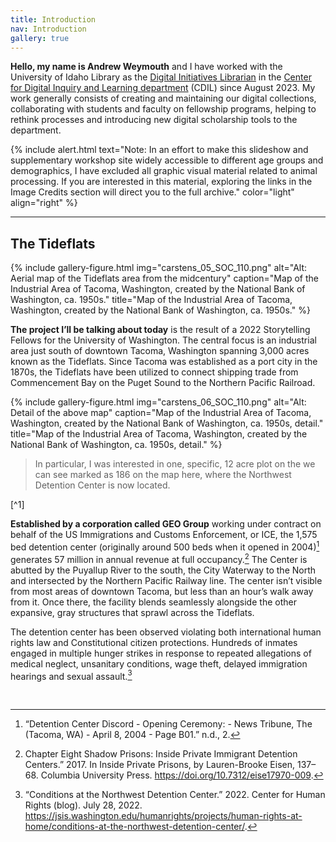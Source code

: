```yaml
---
title: Introduction
nav: Introduction
gallery: true
---
```


**Hello, my name is Andrew Weymouth** and I have worked with the University of Idaho Library as the [Digital Initiatives Librarian](https://www.lib.uidaho.edu/about/people/aweymouth.html) in the [Center for Digital Inquiry and Learning department](https://cdil.lib.uidaho.edu/) (CDIL) since August 2023. My work generally consists of creating and maintaining our digital collections, collaborating with students and faculty on fellowship programs, helping to rethink processes and introducing new digital scholarship tools to the department.

{% include alert.html text="Note: In an effort to make this slideshow and supplementary workshop site widely accessible to different age groups and demographics, I have excluded all graphic visual material related to animal processing. If you are interested in this material, exploring the links in the Image Credits section will direct you to the full archive." color="light" align="right" %}

-------------

## The Tideflats

{% include gallery-figure.html img="carstens_05_SOC_110.png" alt="Alt: Aerial map of the Tideflats area from the midcentury" caption="Map of the Industrial Area of Tacoma, Washington, created by the National Bank of Washington, ca. 1950s." title="Map of the Industrial Area of Tacoma, Washington, created by the National Bank of Washington, ca. 1950s." %}

**The project I’ll be talking about today** is the result of a 2022 Storytelling Fellows for the University of Washington. The central focus is an industrial area just south of downtown Tacoma, Washington spanning 3,000 acres known as the Tideflats. Since Tacoma was established as a port city in the 1870s, the Tideflats have been utilized to connect shipping trade from Commencement Bay on the Puget Sound to the Northern Pacific Railroad. 

{% include gallery-figure.html img="carstens_06_SOC_110.png" alt="Alt: Detail of the above map" caption="Map of the Industrial Area of Tacoma, Washington, created by the National Bank of Washington, ca. 1950s, detail." title="Map of the Industrial Area of Tacoma, Washington, created by the National Bank of Washington, ca. 1950s, detail." %}

<blockquote class="quote">
In particular, I was interested in one, specific, 12 acre plot on the we can see marked as 186 on the map here, where the Northwest Detention Center is now located.
</blockquote>
[^1]

**Established by a corporation called GEO Group** working under contract on behalf of the US Immigrations and Customs Enforcement, or ICE, the 1,575 bed detention center (originally around 500 beds when it opened in 2004)[^2] generates 57 million in annual revenue at full occupancy.[^3] The Center is abutted by the Puyallup River to the south, the City Waterway to the North and intersected by the Northern Pacific Railway line. The center isn’t visible from most areas of downtown Tacoma, but less than an hour’s walk away from it. Once there, the facility blends seamlessly alongside the other expansive, gray structures that sprawl across the Tideflats.

The detention center has been observed violating both international human rights law and Constitutional citizen protections. Hundreds of inmates engaged in multiple hunger strikes in response to repeated allegations of medical neglect, unsanitary conditions, wage theft, delayed immigration hearings and sexual assault.[^4]

<br>

[^1]: The Tacoma Daily Ledger. August 2, 1931, page 9.
[^2]: “Detention Center Discord - Opening Ceremony: - News Tribune, The (Tacoma, WA) - April 8, 2004 - Page B01.” n.d., 2.
[^3]: Chapter Eight Shadow Prisons: Inside Private Immigrant Detention Centers.” 2017. In Inside Private Prisons, by Lauren-Brooke Eisen, 137–68. Columbia University Press. https://doi.org/10.7312/eise17970-009.
[^4]:  “Conditions at the Northwest Detention Center.” 2022. Center for Human Rights (blog). July 28, 2022. https://jsis.washington.edu/humanrights/projects/human-rights-at-home/conditions-at-the-northwest-detention-center/.